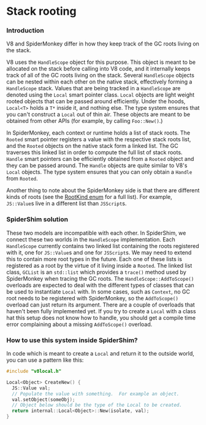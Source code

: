 Stack rooting
===
### Introduction
V8 and SpiderMonkey differ in how they keep track of the GC roots living on the stack.

V8 uses the `HandleScope` object for this purpose.  This object is meant to be allocated on the stack before calling into V8 code, and it internally keeps track of all of the GC roots living on the stack.  Several `HandleScope` objects can be nested within each other on the native stack, effectively forming a `HandleScope` stack.  Values that are being tracked in a `HandleScope` are denoted using the `Local` smart pointer class.  `Local` objects are light weight rooted objects that can be passed around efficiently.  Under the hoods, `Local<T>` holds a `T*` inside it, and nothing else.  The type system ensures that you can't construct a `Local` out of thin air.  These objects are meant to be obtained from other APIs (for example, by calling `Foo::New()`.)

In SpiderMonkey, each context or runtime holds a list of stack roots.  The `Rooted` smart pointer registers a value with the respective stack roots list, and the `Rooted` objects on the native stack form a linked list.  The GC traverses this linked list in order to compute the full list of stack roots.  `Handle` smart pointers can be efficiently obtained from a `Rooted` object and they can be passed around.  The `Handle` objects are quite similar to V8's `Local` objects.  The type system ensures that you can only obtain a `Handle` from `Rooted`.

Another thing to note about the SpiderMonkey side is that there are different kinds of roots (see the [RootKind enum](https://dxr.mozilla.org/mozilla-central/source/js/public/TraceKind.h#98) for a full list).  For example, `JS::Value`s live in a different list than `JSScript`s.

### SpiderShim solution
These two models are incompatible with each other.  In SpiderShim, we connect these two worlds in the `HandleScope` implementation.  Each `HandleScope` currently contains two linked list containing the roots registered with it, one for `JS::Value`s and one for `JSScript`s.  We may need to extend this to contain more root types in the future.  Each one of these lists is registered as a root by the virtue of it living inside a `Rooted`.  The linked list class, `GCList` is an `std::list` which provides a `trace()` method used by SpiderMonkey when tracing the GC roots.  The `HandleScope::AddToScope()` overloads are expected to deal with the different types of classes that can be used to instantiate `Local` with.  In some cases, such as `Context`, no GC root needs to be registered with SpiderMonkey, so the `AddToScope()` overload can just return its argument.  There are a couple of overloads that haven't been fully implemented yet.  If you try to create a `Local` with a class hat this setup does not know how to handle, you should get a compile time error complaining about a missing `AddToScope()` overload.

### How to use this system inside SpiderShim?
In code which is meant to create a `Local` and return it to the outside world, you can use a pattern like this:

```cpp
#include "v8local.h"

Local<Object> CreateNew() {
  JS::Value val;
  // Populate the value with something.  For example an object.
  val.setObject(someObj);
  // Object below should be the type of the Local to be created.
  return internal::Local<Object>::New(isolate, val);
}
```
